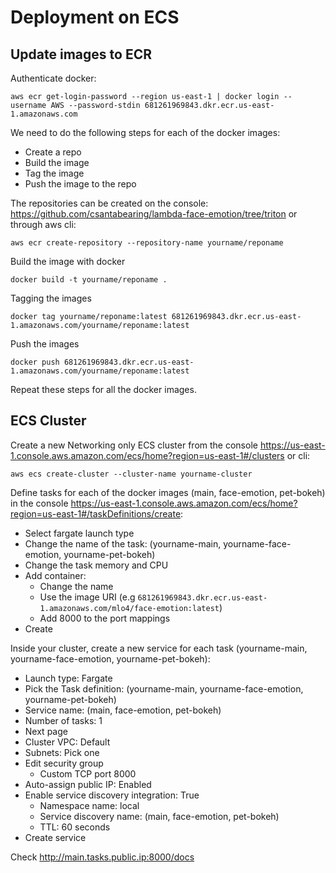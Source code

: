 # Deployment on ECS

## Update images to ECR

Authenticate docker:

```
aws ecr get-login-password --region us-east-1 | docker login --username AWS --password-stdin 681261969843.dkr.ecr.us-east-1.amazonaws.com
```

We need to do the following steps for each of the docker images:

- Create a repo
- Build the image
- Tag the image
- Push the image to the repo

The repositories can be created on the console: <https://github.com/csantabearing/lambda-face-emotion/tree/triton>  or through aws cli:

```
aws ecr create-repository --repository-name yourname/reponame
```

Build the image with docker

```
docker build -t yourname/reponame .
```

Tagging the images

```
docker tag yourname/reponame:latest 681261969843.dkr.ecr.us-east-1.amazonaws.com/yourname/reponame:latest
```

Push the images

```
docker push 681261969843.dkr.ecr.us-east-1.amazonaws.com/yourname/reponame:latest
```

Repeat these steps for all the docker images.

## ECS Cluster

Create a new Networking only ECS cluster from the console <https://us-east-1.console.aws.amazon.com/ecs/home?region=us-east-1#/clusters> or cli:

```
aws ecs create-cluster --cluster-name yourname-cluster
```

Define tasks for each of the docker images (main, face-emotion, pet-bokeh) in the console <https://us-east-1.console.aws.amazon.com/ecs/home?region=us-east-1#/taskDefinitions/create>:

- Select fargate launch type
- Change the name of the task: (yourname-main, yourname-face-emotion, yourname-pet-bokeh)
- Change the task memory and CPU
- Add container:
  - Change the name
  - Use the image URI (e.g `681261969843.dkr.ecr.us-east-1.amazonaws.com/mlo4/face-emotion:latest`)
  - Add 8000 to the port mappings
- Create

Inside your cluster, create a new service for each task (yourname-main, yourname-face-emotion, yourname-pet-bokeh):

- Launch type: Fargate
- Pick the Task definition: (yourname-main, yourname-face-emotion, yourname-pet-bokeh)
- Service name: (main, face-emotion, pet-bokeh)
- Number of tasks: 1
- Next page
- Cluster VPC: Default
- Subnets: Pick one
- Edit security group
  - Custom TCP port 8000
- Auto-assign public IP: Enabled
- Enable service discovery integration: True
  - Namespace name: local
  - Service discovery name: (main, face-emotion, pet-bokeh)
  - TTL: 60 seconds
- Create service

Check <http://main.tasks.public.ip:8000/docs>
